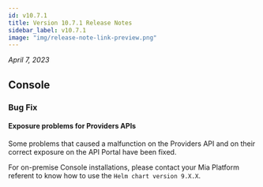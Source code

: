 ```yaml
---
id: v10.7.1
title: Version 10.7.1 Release Notes
sidebar_label: v10.7.1
image: "img/release-note-link-preview.png"
---
```


_April 7, 2023_

## Console

### Bug Fix

#### Exposure problems for Providers APIs

Some problems that caused a malfunction on the Providers API and on their correct exposure on the API Portal have been fixed.

For on-premise Console installations, please contact your Mia Platform referent to know how to use the `Helm chart version 9.X.X`.
